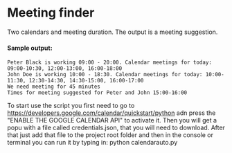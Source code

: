 # Meeting finder
Two calendars and meeting duration. The output is a meeting suggestion.

#### Sample output:

```
Peter Black is working 09:00 - 20:00. Calendar meetings for today: 09:00-10:30, 12:00-13:00, 16:00-18:00 
John Doe is working 10:00 - 18:30. Calendar meetings for today: 10:00-11:30, 12:30-14:30, 14:30-15:00, 16:00-17:00 
We need meeting for 45 minutes
Times for meeting suggested for Peter and John 15:00-16:00
```

To start use the script you first need to go to https://developers.google.com/calendar/quickstart/python adn press the "ENABLE THE GOOGLE CALENDAR API" to activate it. 
Then you will get a popu with a file called credentials.json, that you will need to download.
After that just add that file to the project root folder and then in the console or terminal you can run it by typing in: python calendarauto.py
